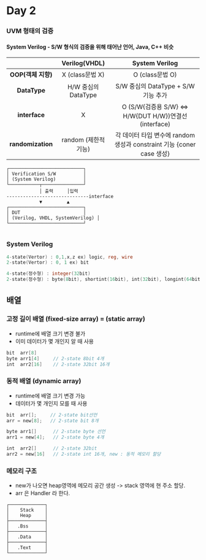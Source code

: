 # Day 2

### UVM 형태의 검증
#### System Verilog - S/W 형식의 검증을 위해 태어난 언어, Java, C++ 비슷

|  | **Verilog(VHDL)** | **System Verilog** |
| :-----: | :-----: | :-----: |
| **OOP(객체 지향)** | X (class문법 X) | O (class문법 O)|
| **DataType** | H/W 중심의 DataType | S/W 중심의 DataType + S/W 기능 추가 |
| **interface** | X | O (S/W{검증용 S/W} <=> H/W{DUT H/W})연결선(interface) |
| **randomization** | random (제한적 기능) | 각 데이터 타입 변수에 random 생성과 constraint 기능 {coner case 생성} |

```
┌───────────────────────────┐
│ Verification S/W          │
│ (System Verilog)          │
└───────────┬───────────────┘
            │ 출력     │입력 
------------------------------interface
            ▼         ▲
┌───────────────────────────┐
│ DUT                       │
│ (Verilog, VHDL, SystemVerilog) │
└───────────────────────────┘
           
```

### System Verilog

```verilog
4-state(Vertor) : 0,1,x,z ex) logic, reg, wire
2-state(Vertor) : 0, 1 ex) bit

4-state(정수형) : integer(32bit)
2-state(정수형) : byte(8bit), shortint(16bit), int(32bit), longint(64bit)
```

## 배열

### 고정 길이 배열 (fixed-size array) = (static array)
- runtime에 배열 크기 변경 불가
- 이미 데이터가 몇 개인지 알 때 사용

```verilog
bit  arr[8]
byte arr1[4]     // 2-state 8bit 4개
int  arr2[16]    // 2-state 32bit 16개
```

### 동적 배열 (dynamic array)
- runtime에 배열 크기 변경 가능 
- 데이터가 몇 개인지 모를 때 사용

```verilog
bit  arr[];     // 2-state bit선언
arr = new[8];   // 2-state bit 8개

byte arr1[]      // 2-state byte 선언
arr1 = new[4];   // 2-state byte 4개

int  arr2[]      // 2-state 32bit
arr2 = new[16]   // 2-state int 16개, new : 동적 메모리 할당
```

### 메모리 구조 

- new가 나오면 heap영역에 메모리 공간 생성 -> stack 영역에 현 주소 할당.<br>
- arr 은 Handler 라 한다.

```
┌─────────────┐
│    Stack    │
│    Heap     │
├─────────────┤
│   .Bss      │
├─────────────┤
│   .Data     │
├─────────────┤
│   .Text     │
└─────────────┘
```
